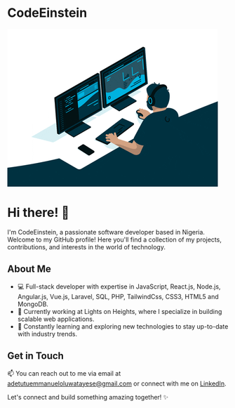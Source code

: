 # CodeEinstein
![Alt Text](gg.gif)
# Hi there! 👋

I'm  CodeEinstein, a passionate software developer based in Nigeria. Welcome to my GitHub profile! Here you'll find a collection of my projects, contributions, and interests in the world of technology.

## About Me

- 💻 Full-stack developer with expertise in JavaScript, React.js, Node.js, Angular.js, Vue.js, Laravel, SQL, PHP, TailwindCss, CSS3, HTML5 and MongoDB.
- 🚀 Currently working at Lights on Heights, where I specialize in building scalable web applications.
- 🌱 Constantly learning and exploring new technologies to stay up-to-date with industry trends.

<!-- ## Projects

Here are some of my featured projects:

- [Project A](link-to-project-a): Short description of Project A.
- [Project B](link-to-project-b): Short description of Project B.
- [Project C](link-to-project-c): Short description of Project C.

## Contributions

I'm an active contributor to open-source projects, and I enjoy collaborating with the community. Here are some highlights of my recent contributions:

- [Contribution 1](link-to-contribution-1): Description of contribution 1.
- [Contribution 2](link-to-contribution-2): Description of contribution 2.
- [Contribution 3](link-to-contribution-3): Description of contribution 3. -->

## Get in Touch

📫 You can reach out to me via email at adetutuemmanueloluwatayese@gmail.com or connect with me on [LinkedIn](linkedin.com/in/a-emmanuel-oluwatayese-39254b218).

Let's connect and build something amazing together! ✨
